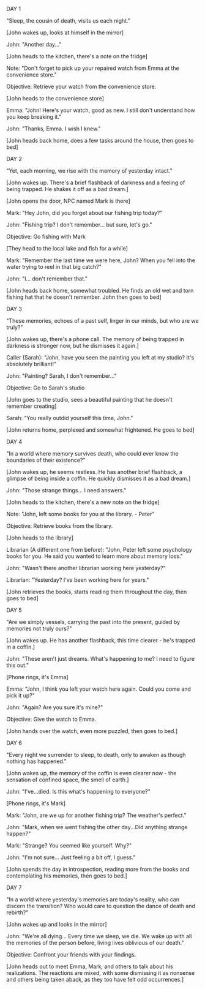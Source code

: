 DAY 1

"Sleep, the cousin of death, visits us each night."

[John wakes up, looks at himself in the mirror]

John: "Another day..."

[John heads to the kitchen, there's a note on the fridge]

Note: "Don't forget to pick up your repaired watch from Emma at the convenience store."

Objective: Retrieve your watch from the convenience store.

[John heads to the convenience store]

Emma: "John! Here's your watch, good as new. I still don't understand how you keep breaking it."

John: "Thanks, Emma. I wish I knew."

[John heads back home, does a few tasks around the house, then goes to bed]

DAY 2

"Yet, each morning, we rise with the memory of yesterday intact."

[John wakes up. There's a brief flashback of darkness and a feeling of being trapped. He shakes it off as a bad dream.]

[John opens the door, NPC named Mark is there]

Mark: "Hey John, did you forget about our fishing trip today?"

John: "Fishing trip? I don't remember... but sure, let's go."

Objective: Go fishing with Mark

[They head to the local lake and fish for a while]

Mark: "Remember the last time we were here, John? When you fell into the water trying to reel in that big catch?"

John: "I... don't remember that."

[John heads back home, somewhat troubled. He finds an old wet and torn fishing hat that he doesn't remember. John then goes to bed]

DAY 3

"These memories, echoes of a past self, linger in our minds, but who are we truly?"

[John wakes up, there's a phone call. The memory of being trapped in darkness is stronger now, but he dismisses it again.]

Caller (Sarah): "John, have you seen the painting you left at my studio? It's absolutely brilliant!"

John: "Painting? Sarah, I don't remember..."

Objective: Go to Sarah's studio

[John goes to the studio, sees a beautiful painting that he doesn't remember creating]

Sarah: "You really outdid yourself this time, John."

[John returns home, perplexed and somewhat frightened. He goes to bed]

DAY 4

"In a world where memory survives death, who could ever know the boundaries of their existence?"

[John wakes up, he seems restless. He has another brief flashback, a glimpse of being inside a coffin. He quickly dismisses it as a bad dream.]

John: "Those strange things... I need answers."

[John heads to the kitchen, there's a new note on the fridge]

Note: "John, left some books for you at the library. - Peter"

Objective: Retrieve books from the library.

[John heads to the library]

Librarian (A different one from before): "John, Peter left some psychology books for you. He said you wanted to learn more about memory loss."

John: "Wasn't there another librarian working here yesterday?"

Librarian: "Yesterday? I've been working here for years."

[John retrieves the books, starts reading them throughout the day, then goes to bed]

DAY 5

"Are we simply vessels, carrying the past into the present, guided by memories not truly ours?"

[John wakes up. He has another flashback, this time clearer - he's trapped in a coffin.]

John: "These aren't just dreams. What's happening to me? I need to figure this out."

[Phone rings, it's Emma]

Emma: "John, I think you left your watch here again. Could you come and pick it up?"

John: "Again? Are you sure it's mine?"

Objective: Give the watch to Emma.

[John hands over the watch, even more puzzled, then goes to bed.]

DAY 6

"Every night we surrender to sleep, to death, only to awaken as though nothing has happened."

[John wakes up, the memory of the coffin is even clearer now - the sensation of confined space, the smell of earth.]

John: "I've...died. Is this what's happening to everyone?"

[Phone rings, it's Mark]

Mark: "John, are we up for another fishing trip? The weather's perfect."

John: "Mark, when we went fishing the other day...Did anything strange happen?"

Mark: "Strange? You seemed like yourself. Why?"

John: "I'm not sure... Just feeling a bit off, I guess."

[John spends the day in introspection, reading more from the books and contemplating his memories, then goes to bed.]

DAY 7

"In a world where yesterday's memories are today's reality, who can discern the transition? Who would care to question the dance of death and rebirth?"

[John wakes up and looks in the mirror]

John: "We're all dying... Every time we sleep, we die. We wake up with all the memories of the person before, living lives oblivious of our death."

Objective: Confront your friends with your findings.

[John heads out to meet Emma, Mark, and others to talk about his realizations. The reactions are mixed, with some dismissing it as nonsense and others being taken aback, as they too have felt odd occurrences.]